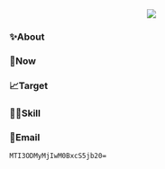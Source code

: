 <div align="center">
	<img src="https://s2.loli.net/2022/01/18/2q4Rzhp8HoP3Ksy.gif" />
</div>


### ✨About

### 🔨Now

### 📈Target

### 🤹🏻Skill

### 📧Email

`MTI3ODMyMjIwM0BxcS5jb20=`

